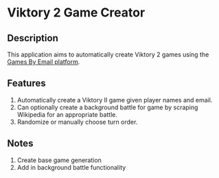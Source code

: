 # Viktory 2 Game Creator

## Description
This application aims to automatically create Viktory 2 games using the [Games By Email platform](http://gamesbyemail.com).

## Features
1. Automatically create a Viktory II game given player names and email.
2. Can optionally create a background battle for game by scraping Wikipedia for an appropriate battle.
3. Randomize or manually choose turn order.

## Notes
1. Create base game generation
2. Add in background battle functionality